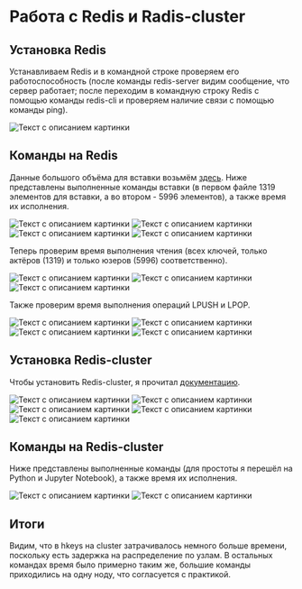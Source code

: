 # Работа с Redis и Radis-cluster

## Установка Redis

Устанавливаем Redis и в командной строке проверяем его работоспособность (после команды redis-server видим сообщение, что сервер работает; после переходим в командную строку Redis с помощью команды redis-cli и проверяем наличие связи с помощью команды ping).

![Текст с описанием картинки](/images2/HW2-1.png)

## Команды на Redis

Данные большого объёма для вставки возьмём [здесь](https://github.com/Redis-Developer/redis-datasets/tree/movie-dataset/movie-database). Ниже представлены выполненные команды вставки (в первом файле 1319 элементов для вставки, а во втором - 5996 элементов), а также время их исполнения.

![Текст с описанием картинки](/images2/HW2-2.png)
![Текст с описанием картинки](/images2/HW2-3.png)
![Текст с описанием картинки](/images2/HW2-4.png)
![Текст с описанием картинки](/images2/HW2-5.png)

Теперь проверим время выполнения чтения (всех ключей, только актёров (1319) и только юзеров (5996) соответственно).

![Текст с описанием картинки](/images2/HW2-6.png)
![Текст с описанием картинки](/images2/HW2-7.png)
![Текст с описанием картинки](/images2/HW2-8.png)

Также проверим время выполнения операций LPUSH и LPOP.

![Текст с описанием картинки](/images2/HW2-9.png)
![Текст с описанием картинки](/images2/HW2-10.png)
![Текст с описанием картинки](/images2/HW2-11.png)
![Текст с описанием картинки](/images2/HW2-12.png)

## Установка Redis-cluster

Чтобы установить Redis-cluster, я прочитал [документацию](https://www.geeksforgeeks.org/complete-guide-to-redis-php/).

![Текст с описанием картинки](/images2/HW2-13.png)
![Текст с описанием картинки](/images2/HW2-14.png)
![Текст с описанием картинки](/images2/HW2-15.png)
![Текст с описанием картинки](/images2/HW2-16.png)
![Текст с описанием картинки](/images2/HW2-17.png)

## Команды на Redis-cluster

Ниже представлены выполненные команды (для простоты я перешёл на Python и Jupyter Notebook), а также время их исполнения.

![Текст с описанием картинки](/images2/HW2-18.png)
![Текст с описанием картинки](/images2/HW2-19.png)

## Итоги

Видим, что в hkeys на cluster затрачивалось немного больше времени, поскольку есть задержка на распределение по узлам. В остальных командах время было примерно таким же, большие команды приходились на одну ноду, что согласуется с практикой. 
